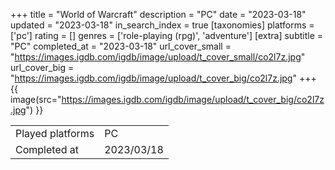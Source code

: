 +++
title = "World of Warcraft"
description = "PC"
date = "2023-03-18"
updated = "2023-03-18"
in_search_index = true
[taxonomies]
platforms = ['pc']
rating = []
genres = ['role-playing (rpg)', 'adventure']
[extra]
subtitle = "PC"
completed_at = "2023-03-18"
url_cover_small = "https://images.igdb.com/igdb/image/upload/t_cover_small/co2l7z.jpg"
url_cover_big = "https://images.igdb.com/igdb/image/upload/t_cover_big/co2l7z.jpg"
+++
{{ image(src="https://images.igdb.com/igdb/image/upload/t_cover_big/co2l7z.jpg") }}

|              |            |
| ------------ | ---------- |
| Played platforms    | PC |
| Completed at | 2023/03/18 |


